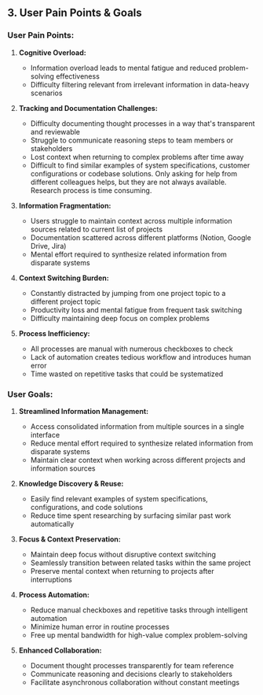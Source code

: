 ## 3. User Pain Points & Goals

### User Pain Points:

1. **Cognitive Overload:**
   - Information overload leads to mental fatigue and reduced problem-solving effectiveness
   - Difficulty filtering relevant from irrelevant information in data-heavy scenarios

2. **Tracking and Documentation Challenges:**
   - Difficulty documenting thought processes in a way that's transparent and reviewable
   - Struggle to communicate reasoning steps to team members or stakeholders
   - Lost context when returning to complex problems after time away
   - Difficult to find similar examples of system specifications, customer configurations or codebase solutions. Only asking for help from different colleagues helps, but they are not always available. Research process is time consuming.

3. **Information Fragmentation:**
   - Users struggle to maintain context across multiple information sources related to current list of projects
   - Documentation scattered across different platforms (Notion, Google Drive, Jira)
   - Mental effort required to synthesize related information from disparate systems

4. **Context Switching Burden:**
   - Constantly distracted by jumping from one project topic to a different project topic
   - Productivity loss and mental fatigue from frequent task switching
   - Difficulty maintaining deep focus on complex problems

5. **Process Inefficiency:**
   - All processes are manual with numerous checkboxes to check
   - Lack of automation creates tedious workflow and introduces human error
   - Time wasted on repetitive tasks that could be systematized

### User Goals:

1. **Streamlined Information Management:**
   - Access consolidated information from multiple sources in a single interface
   - Reduce mental effort required to synthesize related information from disparate systems
   - Maintain clear context when working across different projects and information sources

2. **Knowledge Discovery & Reuse:**
   - Easily find relevant examples of system specifications, configurations, and code solutions
   - Reduce time spent researching by surfacing similar past work automatically

3. **Focus & Context Preservation:**
   - Maintain deep focus without disruptive context switching
   - Seamlessly transition between related tasks within the same project
   - Preserve mental context when returning to projects after interruptions

4. **Process Automation:**
   - Reduce manual checkboxes and repetitive tasks through intelligent automation
   - Minimize human error in routine processes
   - Free up mental bandwidth for high-value complex problem-solving

5. **Enhanced Collaboration:**
   - Document thought processes transparently for team reference
   - Communicate reasoning and decisions clearly to stakeholders
   - Facilitate asynchronous collaboration without constant meetings
